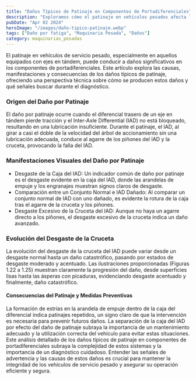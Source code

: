 ```yaml
---
title: "Daños Típicos de Patinaje en Componentes de Portadiferenciales"
description: "Exploramos cómo el patinaje en vehículos pesados afecta los portadiferenciales, destacando causas, señales y prevención de daños"
pubDate: "Apr 02 2024"
heroImage: "/images/daño-tipico-patinaje.webp"
tags: ["Daño por fatiga", "Maquinaria Pesada", "Daños"]
category: maquinarias_pesadas
---
```


El patinaje en vehículos de servicio pesado, especialmente en aquellos equipados con ejes en tándem, puede conducir a daños significativos en los componentes de portadiferenciales. Este artículo explora las causas, manifestaciones y consecuencias de los daños típicos de patinaje, ofreciendo una perspectiva técnica sobre cómo se producen estos daños y qué señales buscar durante el diagnóstico.

### Origen del Daño por Patinaje

El daño por patinaje ocurre cuando el diferencial trasero de un eje en tándem pierde tracción y el Inter-Axle Differential (IAD) no está bloqueado, resultando en una lubricación insuficiente. Durante el patinaje, el IAD, al girar a casi el doble de la velocidad del árbol de accionamiento sin una lubricación adecuada, conduce al agarre de los piñones del IAD y la cruceta, provocando la falla del IAD.

### Manifestaciones Visuales del Daño por Patinaje

- Desgaste de la Caja del IAD: Un indicador común de daño por patinaje es el desgaste evidente en la caja del IAD, donde las arandelas de empuje y los engranajes muestran signos claros de desgaste.
- Comparación entre un Conjunto Normal e IAD Dañado: Al comparar un conjunto normal de IAD con uno dañado, es evidente la rotura de la caja tras el agarre de la cruceta y los piñones.
- Desgaste Excesivo de la Cruceta del IAD: Aunque no haya un agarre directo a los piñones, el desgaste excesivo de la cruceta indica un daño avanzado.

### Evolución del Desgaste de la Cruceta

La evolución del desgaste de la cruceta del IAD puede variar desde un desgaste normal hasta un daño catastrófico, pasando por estados de desgaste moderado y acentuado. Las ilustraciones proporcionadas (Figuras 1.22 a 1.25) muestran claramente la progresión del daño, desde superficies lisas hasta las ásperas con picaduras, evidenciando desgaste acentuado y finalmente, daño catastrófico.

#### Consecuencias del Patinaje y Medidas Preventivas

La formación de estrías en la arandela de empuje dentro de la caja del diferencial indica patinajes repetidos, un signo claro de que la intervención es necesaria para prevenir futuros daños. La separación de la caja del IAD por efecto del daño de patinaje subraya la importancia de un mantenimiento adecuado y la utilización correcta del vehículo para evitar estas situaciones.
Este análisis detallado de los daños típicos de patinaje en componentes de portadiferenciales subraya la complejidad de estos sistemas y la importancia de un diagnóstico cuidadoso. Entender las señales de advertencia y las causas de estos daños es crucial para mantener la integridad de los vehículos de servicio pesado y asegurar su operación eficiente y segura.
